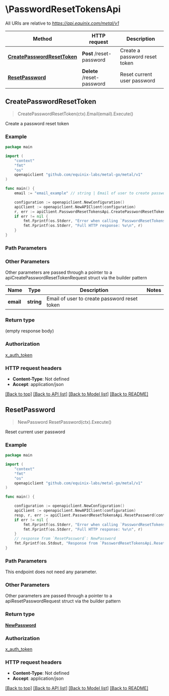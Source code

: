 # \PasswordResetTokensApi

All URIs are relative to *https://api.equinix.com/metal/v1*

Method | HTTP request | Description
------------- | ------------- | -------------
[**CreatePasswordResetToken**](PasswordResetTokensApi.md#CreatePasswordResetToken) | **Post** /reset-password | Create a password reset token
[**ResetPassword**](PasswordResetTokensApi.md#ResetPassword) | **Delete** /reset-password | Reset current user password



## CreatePasswordResetToken

> CreatePasswordResetToken(ctx).Email(email).Execute()

Create a password reset token



### Example

```go
package main

import (
    "context"
    "fmt"
    "os"
    openapiclient "github.com/equinix-labs/metal-go/metal/v1"
)

func main() {
    email := "email_example" // string | Email of user to create password reset token

    configuration := openapiclient.NewConfiguration()
    apiClient := openapiclient.NewAPIClient(configuration)
    r, err := apiClient.PasswordResetTokensApi.CreatePasswordResetToken(context.Background()).Email(email).Execute()
    if err != nil {
        fmt.Fprintf(os.Stderr, "Error when calling `PasswordResetTokensApi.CreatePasswordResetToken``: %v\n", err)
        fmt.Fprintf(os.Stderr, "Full HTTP response: %v\n", r)
    }
}
```

### Path Parameters



### Other Parameters

Other parameters are passed through a pointer to a apiCreatePasswordResetTokenRequest struct via the builder pattern


Name | Type | Description  | Notes
------------- | ------------- | ------------- | -------------
 **email** | **string** | Email of user to create password reset token | 

### Return type

 (empty response body)

### Authorization

[x_auth_token](../README.md#x_auth_token)

### HTTP request headers

- **Content-Type**: Not defined
- **Accept**: application/json

[[Back to top]](#) [[Back to API list]](../README.md#documentation-for-api-endpoints)
[[Back to Model list]](../README.md#documentation-for-models)
[[Back to README]](../README.md)


## ResetPassword

> NewPassword ResetPassword(ctx).Execute()

Reset current user password



### Example

```go
package main

import (
    "context"
    "fmt"
    "os"
    openapiclient "github.com/equinix-labs/metal-go/metal/v1"
)

func main() {

    configuration := openapiclient.NewConfiguration()
    apiClient := openapiclient.NewAPIClient(configuration)
    resp, r, err := apiClient.PasswordResetTokensApi.ResetPassword(context.Background()).Execute()
    if err != nil {
        fmt.Fprintf(os.Stderr, "Error when calling `PasswordResetTokensApi.ResetPassword``: %v\n", err)
        fmt.Fprintf(os.Stderr, "Full HTTP response: %v\n", r)
    }
    // response from `ResetPassword`: NewPassword
    fmt.Fprintf(os.Stdout, "Response from `PasswordResetTokensApi.ResetPassword`: %v\n", resp)
}
```

### Path Parameters

This endpoint does not need any parameter.

### Other Parameters

Other parameters are passed through a pointer to a apiResetPasswordRequest struct via the builder pattern


### Return type

[**NewPassword**](NewPassword.md)

### Authorization

[x_auth_token](../README.md#x_auth_token)

### HTTP request headers

- **Content-Type**: Not defined
- **Accept**: application/json

[[Back to top]](#) [[Back to API list]](../README.md#documentation-for-api-endpoints)
[[Back to Model list]](../README.md#documentation-for-models)
[[Back to README]](../README.md)


